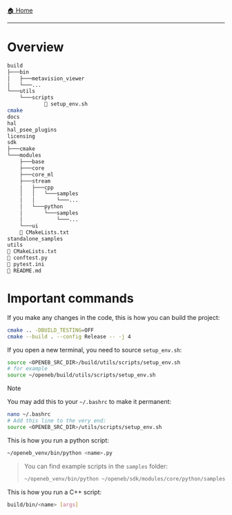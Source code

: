 [🏠 Home](https://github.com/ubi-coro/openeb)

---

# Overview

```bash
build
├───bin
│   ├───metavision_viewer
│   └───...
└───utils
    └───scripts
            📜 setup_env.sh
cmake
docs
hal
hal_psee_plugins
licensing
sdk
├───cmake
└───modules
    ├───base
    ├───core
    ├───core_ml
    ├───stream
    │   ├───cpp
    │   │   └───samples
    │   │       └───...
    │   └───python
    │       └───samples
    │           └───...
    └───ui
    📜 CMakeLists.txt
standalone_samples
utils
📜 CMakeLists.txt
📜 conftest.py
📜 pytest.ini
📜 README.md
```

# Important commands

If you make any changes in the code, this is how you can build the project:

```bash
cmake .. -DBUILD_TESTING=OFF
cmake --build . --config Release -- -j 4
```

If you open a new terminal, you need to source `setup_env.sh`:

```bash
source <OPENEB_SRC_DIR>/build/utils/scripts/setup_env.sh
# for example
source ~/openeb/build/utils/scripts/setup_env.sh
```

> [!NOTE]
>
> You may add this to your `~/.bashrc` to make it permanent:
> ```bash
> nano ~/.bashrc
> # Add this line to the very end:
> source <OPENEB_SRC_DIR>/utils/scripts/setup_env.sh
> ```

This is how you run a python script:

```bash
~/openeb_venv/bin/python <name>.py
```

> You can find example scripts in the `samples` folder:
> 
> ```bash
> ~/openeb_venv/bin/python ~/openeb/sdk/modules/core/python/samples/<name>/<name>.py
> ```

This is how you run a C++ script:

```bash
build/bin/<name> [args]
```